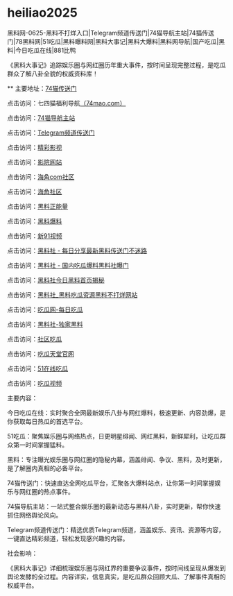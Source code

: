 # heiliao2025
黑料网-0625-黑料不打烊入口|Telegram频道传送门|74猫导航主站|74猫传送门|78黑料网|51吃瓜|黑料曝料网|黑料大事记|黑料大爆料|黑料网导航|国产吃瓜|黑料|今日吃瓜在线|881比鸭

《黑料大事记》追踪娱乐圈与网红圈历年重大事件，按时间呈现完整过程，是吃瓜群众了解八卦全貌的权威资料库！

** 主要地址：<a href="https://74mao.com/">74猫传送门</a>

点击访问：七四猫福利导航<a href="https://74mao.com/">（74mao.com）</a>

点击访问：<a href="https://74mao.com/">74猫导航主站</a>

点击访问：<a href="https://74mao.com/">Telegram频道传送门</a>

点击访问：<a href="https://hj-216.pages.dev/">精彩影视</a>

点击访问：<a href="https://hj-218.pages.dev/">影院网站</a>

点击访问：<a href="https://hj-219.pages.dev/">海角com社区</a>

点击访问：<a href="https://hj-224.pages.dev/">海角社区</a>

点击访问：<a href="https://cg8-12.pages.dev/">黑料正能量</a>

点击访问：<a href="https://hj-143.pages.dev/">黑料爆料</a>

点击访问：<a href="https://hj-145.pages.dev/">新91视频</a>

点击访问：<a href="https://hl129.pages.dev/">黑料社 - 每日分享最新黑料传送门不迷路</a>

点击访问：<a href="https://hl128.pages.dev/">黑料社 - 国内吃瓜爆料黑料社曝门</a>

点击访问：<a href="https://hl131.pages.dev/">黑料社今日黑料首页揭秘</a>

点击访问：<a href="https://hl130.pages.dev/">黑料社_黑料吃瓜资源黑料不打烊网站</a>

点击访问：<a href="https://hl133.pages.dev/">吃瓜网-每日吃瓜</a>

点击访问：<a href="https://hl132.pages.dev/">黑料社-独家黑料</a>

点击访问：<a href="https://cg8-12.pages.dev/">社区吃瓜</a>

点击访问：<a href="https://cg7-12.pages.dev/">吃瓜天堂官网</a>

点击访问：<a href="https://cg10-12.pages.dev/">51在线吃瓜</a>

点击访问：<a href="https://cg9-12.pages.dev/">吃瓜视频</a>

主要内容：

今日吃瓜在线：实时聚合全网最新娱乐八卦与网红爆料，极速更新、内容劲爆，是你获取每日热瓜的首选平台。

51吃瓜：聚焦娱乐圈与网络热点，日更明星绯闻、网红黑料，新鲜犀利，让吃瓜群众第一时间掌握猛料。

黑料：专注曝光娱乐圈与网红圈的隐秘内幕，涵盖绯闻、争议、黑料，及时更新，是了解圈内真相的必备平台。

74猫传送门：快速直达全网吃瓜平台，汇聚各大爆料站点，让你第一时间掌握娱乐与网红圈的热点事件。

74猫导航主站：一站式整合娱乐圈的最新动态与黑料八卦，实时更新，帮你快速抓住网络舆论风向。

Telegram频道传送门：精选优质Telegram频道，涵盖娱乐、资讯、资源等内容，一键直达精彩频道，轻松发现感兴趣的内容。

社会影响：

《黑料大事记》详细梳理娱乐圈与网红界的重要争议事件，按时间线呈现从爆发到舆论发酵的全过程。内容详实，信息真实，是吃瓜群众回顾大瓜、了解事件真相的权威平台。

<span style="display:none;">[Canonical link](https://github.com/top20250625/top04）</span>
